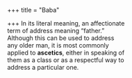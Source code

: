 +++
title = "Baba"

+++
In its literal meaning, an affectionate  
term of address meaning “father.”  
Although this can be used to address  
any older man, it is most commonly  
applied to **ascetics**, either in speaking of  
them as a class or as a respectful way to  
address a particular one.